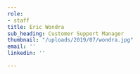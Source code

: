 ```yaml
---
role:
- staff
title: Eric Wondra
sub_heading: Customer Support Manager
thumbnail: "/uploads/2019/07/wondra.jpg"
email: ''
linkedin: ''

---
```

